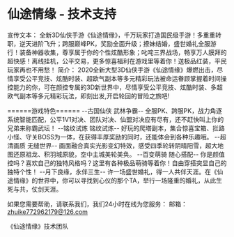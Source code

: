 # 仙途情缘 - 技术支持
宣传文本：
全新3D仙侠手游《仙途情缘》，千万玩家打造国民级手游！多重重转职，逆天进阶飞升；跨服巅峰PK，奖励全面升级；撩妹结婚，盛世婚礼全服游行！装备神器收集，尊享属于你的个性炫酷形象；叱咤三界战场，畅享万人膜拜的超快感！离线挂机，公平交易，更多惊喜福利在游戏里等着你！送极品红装，平民玩家再也不用愁！
简介：
2020全新大型3D仙侠手游《仙途情缘》爆燃出击，尽情享受公平竞技、炫酷时装、超欧气副本等多元精彩玩法被命运眷顾掌握着时间操控能力的你，可在颜控专属的3D新世界中，尽情享受公平竞技、炫酷时装、多超欧气副本等多元精彩玩法，即刻出发,开启轮回的冒险之旅吧!


======游戏特色======
--古国仙侠 武林争霸--
全服PK、跨服PK，战力角逐系统智能匹配，公平1V1对决、团队对决、仙盟对决应有尽有，还不赶快叫上你的兄弟来称霸武坛！
--铭纹试炼 铭纹试炼-- 好玩的爬塔副本，集合惊喜宝箱、拦路小怪、守关BOSS为一体，在获得丰厚奖励的同时，还能体会到各种乐趣哦。
--超清画质 无缝世界-- 画面融合真实光影变幻特效，感受四季轮转阴晴阳雪，超大地图还原祖龙、积羽城原貌，空中主城美轮美奂。
--百变萌骑 随心搭配--
你是颜值控吗？喜欢自己的独特风格吗？这里有各种极品萌骑等着你！自由穿搭突显自己的独特个性！
--月下良缘，永伴三生-- 许一场盛世婚礼，得一人共伴天涯。在《仙途情缘》的世界中，你可以寻找到心仪的那个TA，举行一场隆重的婚礼，从此生死与共，仗剑天涯。

如果您需要帮助，请联系我们，我们24小时在线为您服务：
邮箱： zhuike772962179@126.com

《仙途情缘》技术团队

